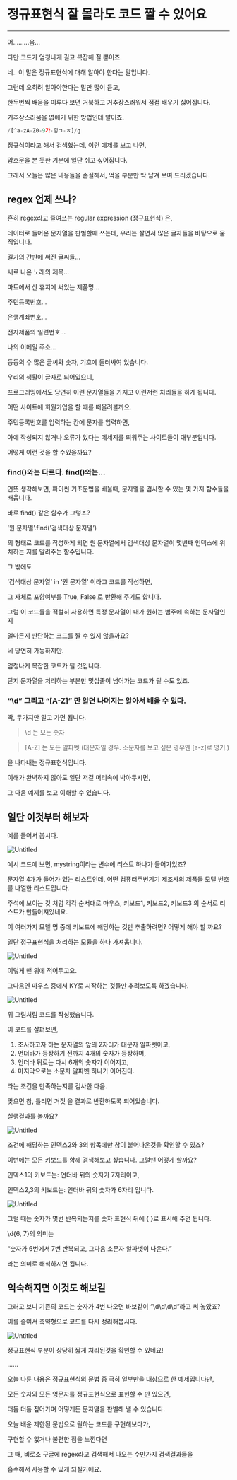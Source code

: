 # 정규표현식 잘 몰라도 코드 짤 수 있어요

---

어.........음...  


다만 코드가 엄청나게 길고 복잡해 질 뿐이죠.

네.. 이 말은 정규표현식에 대해 알아야 한다는 말입니다.  

그런데 오히려 알아야한다는 말만 많이 듣고,

한두번씩 배움을 미루다 보면 거북하고 거추장스러워서 점점 배우기 싫어집니다.

거추장스러움을 없애기 위한 방법인데 말이죠.  

```python
/[^a-zA-Z0-9가-힣ㄱ-ㅎ]/g
```


정규식이라고 해서 검색했는데, 이런 예제를 보고 나면,

암호문을 본 듯한 기분에 일단 쉬고 싶어집니다.  

그래서 오늘은 많은 내용들을 손질해서, 먹을 부분만 딱 남겨 보여 드리겠습니다.  



## regex 언제 쓰나?

흔히 regex라고 줄여쓰는 regular expression (정규표현식) 은,

데이터로 들어온 문자열을 판별할때 쓰는데, 우리는 살면서 많은 글자들을 바탕으로 움직입니다.  


길가의 간판에 써진 글씨들...  

새로 나온 노래의 제목...  

마트에서 산 휴지에 써있는 제품명...  

주민등록번호...  

은행계좌번호...  

전자제품의 일련번호...  

나의 이메일 주소...  


등등의 수 많은 글씨와 숫자, 기호에 둘러싸여 있습니다.

우리의 생활이 글자로 되어있으니,  

프로그래밍에서도 당연히 이런 문자열들을 가지고 이런저런 처리들을 하게 됩니다.  


어떤 사이트에 회원가입을 할 때를 떠올려볼까요.  

주민등록번호를 입력하는 칸에 문자를 입력하면,  

아예 작성되지 않거나 오류가 있다는 메세지를 띄워주는 사이트들이 대부분입니다.  


어떻게 이런 것을 할 수있을까요?


### find()와는 다르다. find()와는...

언뜻 생각해보면, 파이썬 기초문법을 배울때, 문자열을 검사할 수 있는 몇 가지 함수들을 배웁니다.

바로 find() 같은 함수가 그렇죠?  

‘원 문자열’.find(’검색대상 문자열’)

의 형태로 코드를 작성하게 되면 원 문자열에서 검색대상 문자열이 몇번째 인덱스에 위치하는 지를 알려주는 함수입니다.  


그 밖에도

’검색대상 문자열’ in ‘원 문자열’ 이라고 코드를 작성하면,

그 자체로 포함여부를 True, False 로 반환해 주기도 합니다.  


그럼 이 코드들을 적절히 사용하면 특정 문자열이 내가 원하는 범주에 속하는 문자열인지

얼마든지 판단하는 코드를 짤 수 있지 않을까요?  


네 당연히 가능하지만.

엄청나게 복잡한 코드가 될 것입니다.

단지 문자열을 처리하는 부분만 몇십줄이 넘어가는 코드가 될 수도 있죠.  


### “\d” 그리고 “[A-Z]” 만 알면 나머지는 알아서 배울 수 있다.

딱, 두가지만 알고 가면 됩니다.

> \d 는 모든 숫자
> 

> [A-Z] 는 모든 알파벳 (대문자일 경우. 소문자를 보고 싶은 경우엔 [a-z]로 명기.)
>  


을 나타내는 정규표현식입니다.

이해가 완벽하지 않아도 일단 저걸 머리속에 박아두시면,

그 다음 예제를 보고 이해할 수 있습니다.  


## 일단 이것부터 해보자

예를 들어서 봅시다.

![Untitled](%E1%84%8C%E1%85%A5%E1%86%BC%E1%84%80%E1%85%B2%E1%84%91%E1%85%AD%E1%84%92%E1%85%A7%E1%86%AB%202fd70/Untitled.png)

예시 코드에 보면, mystring이라는 변수에 리스트 하나가 들어가있죠?

문자열 4개가 들어가 있는 리스트인데, 어떤 컴퓨터주변기기 제조사의 제품들 모델 번호를 나열한 리스트입니다.

주석에 보이는 것 처럼 각각 순서대로 마우스, 키보드1, 키보드2, 키보드3 의 순서로 리스트가 만들어져있네요.

이 여러가지 모델 명 중에 키보드에 해당하는 것만 추출하려면? 어떻게 해야 할 까요?

일단 정규표현식을 처리하는 모듈을 하나 가져옵니다.

![Untitled](%E1%84%8C%E1%85%A5%E1%86%BC%E1%84%80%E1%85%B2%E1%84%91%E1%85%AD%E1%84%92%E1%85%A7%E1%86%AB%202fd70/Untitled%201.png)

이렇게 맨 위에 적어두고요.

그다음엔 마우스 중에서 KY로 시작하는 것들만 추려보도록 하겠습니다.

![Untitled](%E1%84%8C%E1%85%A5%E1%86%BC%E1%84%80%E1%85%B2%E1%84%91%E1%85%AD%E1%84%92%E1%85%A7%E1%86%AB%202fd70/Untitled%202.png)

위 그림처럼 코드를 작성했습니다.

이 코드를 살펴보면, 

1. 조사하고자 하는 문자열의 앞의 2자리가 대문자 알파벳이고,
2. 언더바가 등장하기 전까지 4개의 숫자가 등장하며,
3. 언더바 뒤로는 다시 6개의 숫자가 이어지고,
4. 마지막으로는 소문자 알파벳 하나가 이어진다.

라는 조건을 만족하는지를 검사한 다음.

맞으면 참, 틀리면 거짓 을 결과로 반환하도록 되어있습니다.

실행결과를 볼까요?

![Untitled](%E1%84%8C%E1%85%A5%E1%86%BC%E1%84%80%E1%85%B2%E1%84%91%E1%85%AD%E1%84%92%E1%85%A7%E1%86%AB%202fd70/Untitled%203.png)

조건에 해당하는 인덱스2와 3의 항목에만 참이 붙어나온것을 확인할 수 있죠?

이번에는 모든 키보드를 함께 검색해보고 싶습니다. 그럴땐 어떻게 할까요?

인덱스1의 키보드는: 언더바 뒤의 숫자가 7자리이고,

인덱스2,3의 키보드는: 언더바 뒤의 숫자가 6자리 입니다.

![Untitled](%E1%84%8C%E1%85%A5%E1%86%BC%E1%84%80%E1%85%B2%E1%84%91%E1%85%AD%E1%84%92%E1%85%A7%E1%86%AB%202fd70/Untitled%204.png)

그럴 때는 숫자가 몇번 반복되는지를 숫자 표현식 뒤에 { }로 표시해 주면 됩니다.

\d{6, 7}의 의미는 

“숫자가 6번에서 7번 반복되고, 그다음 소문자 알파벳이 나온다.”

라는 의미로 해석하시면 됩니다.  


## 익숙해지면 이것도 해보길

그러고 보니 기존의 코드는 숫자가 4번 나오면 바보같이 “\d\d\d\d”라고 써 놓았죠?

이를 줄여서 축약형으로 코드를 다시 정리해봅시다.

![Untitled](%E1%84%8C%E1%85%A5%E1%86%BC%E1%84%80%E1%85%B2%E1%84%91%E1%85%AD%E1%84%92%E1%85%A7%E1%86%AB%202fd70/Untitled%205.png)

정규표현식 부분이 상당히 짧게 처리된것을 확인할 수 있네요!

......

오늘 다룬 내용은 정규표현식의 문법 중 극히 일부만을 대상으로 한 예제입니다만,

모든 숫자와 모든 영문자를 정규표현식으로 표현할 수 만 있으면,

더듬 더듬 짚어가며 어떻게든 문자열을 판별해 낼 수 있습니다.

오늘 배운 제한된 문법으로 원하는 코드를 구현해보다가,

구현할 수 없거나 불편한 점을 느낀다면

그 때, 비로소 구글에 regex라고 검색해서 나오는 수만가지 검색결과들을

흡수해서 사용할 수 있게 되실거에요.
